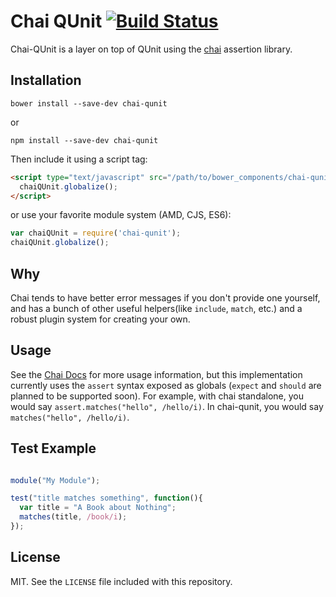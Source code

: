 Chai QUnit [![Build Status](https://travis-ci.org/fivetanley/chai-qunit.svg?branch=master)](https://travis-ci.org/fivetanley/chai-qunit)
==========

Chai-QUnit is a layer on top of QUnit using the [chai][chai] assertion library.

## Installation

`bower install --save-dev chai-qunit`

or

`npm install --save-dev chai-qunit`

Then include it using a script tag:

```html
<script type="text/javascript" src="/path/to/bower_components/chai-qunit/dist/chai-qunit.js">
  chaiQUnit.globalize();
</script>
```

or use your favorite module system (AMD, CJS, ES6):

```js
var chaiQUnit = require('chai-qunit');
chaiQUnit.globalize();
```

## Why

Chai tends to have better error messages if you don't provide one yourself, and
has a bunch of other useful helpers(like `include`, `match`, etc.)
and a robust plugin system for creating your own.

## Usage

See the [Chai Docs][chai-docs] for more usage information, but this implementation
currently uses the `assert` syntax exposed as globals (`expect` and `should`
are planned to be supported soon). For example, with chai standalone, you would
say `assert.matches("hello", /hello/i)`. In chai-qunit, you would say `matches("hello", /hello/i)`.

## Test Example

```js

module("My Module");

test("title matches something", function(){
  var title = "A Book about Nothing";
  matches(title, /book/i);
});
```

## License

MIT. See the `LICENSE` file included with this repository.

<!-- links -->
[chai]: http://chaijs.com
[chai-docs]: http://chaijs.com/api/assert/

